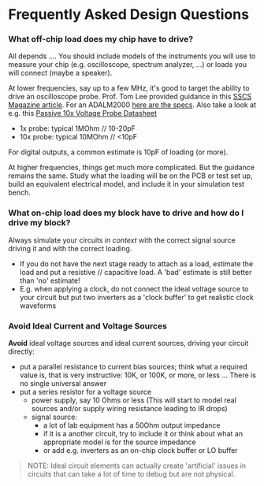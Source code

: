 # Frequently Asked Design Questions

### What off-chip load does my chip have to drive?

All depends .... You should include models of the instruments you will use to measure your chip (e.g. oscilloscope, spectrum analyzer, ...) or loads you will connect (maybe a speaker).

At lower frequencies, say up to a few MHz, it's good to target the ability to drive an oscilloscope probe. Prof. Tom Lee provided guidance in this [SSCS Magazine article](https://www.nxtbook.com/nxtbooks/ieee/mssc_spring2021/index.php?startid=111#/p/110). For an ADALM2000 [here are the specs](https://www.analog.com/media/en/news-marketing-collateral/product-highlight/ADALM2000-Active-Learning-Module.pdf). Also take a look at e.g. this [Passive 10x Voltage Probe Datasheet](https://www.tek.com/en/datasheet/passive-10x-voltage-probe)

- 1x probe: typical 1MOhm // 10-20pF
- 10x probe: typical 10MOhm // <10pF 

For digital outputs, a common estimate is 10pF of loading (or more). 

At higher frequencies, things get much more complicated. But the guidance remains the same. Study what the loading will be on the PCB or test set up, build an equivalent electrical model, and include it in your simulation test bench. 

### What on-chip load does my block have to drive and how do I drive my block?

Always simulate your circuits *in context* with the correct signal source driving it and with the correct loading. 
- If you do not have the next stage ready to attach as a load, estimate the load and put a resistive // capacitive load. A 'bad' estimate is still better than 'no' estimate!
- E.g. when applying a clock, do not connect the ideal voltage source to your circuit but put two inverters as a 'clock buffer' to get realistic clock waveforms
    
### Avoid Ideal Current and Voltage Sources

**Avoid** ideal voltage sources and ideal current sources, driving your circuit directly:
   - put a parallel resistance to current bias sources; think what a required value is, that is very instructive: 10K, or 100K, or more, or less ... There is no single universal answer
   - put a series resistor for a voltage source
        - power supply, say 10 Ohms or less (This will start to model real sources and/or supply wiring resistance leading to IR drops)
        - signal source: 
            - a lot of lab equipment has a 50Ohm output impedance
            - if it is a another circuit, try to include it or think about what an appropriate model is for the source impedance
            - or add e.g. inverters as an on-chip clock buffer or LO buffer

> NOTE: Ideal circuit elements can actually create 'artificial' issues in circuits that can take a lot of time to debug but are not physical. 